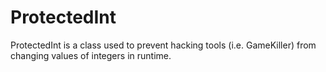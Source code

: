 ProtectedInt
============

ProtectedInt is a class used to prevent hacking tools (i.e. GameKiller) from changing values of integers in runtime.
